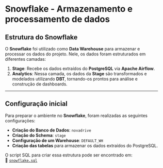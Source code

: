# Snowflake - Armazenamento e processamento de dados

## Estrutura do Snowflake
O **Snowflake** foi utilizado como **Data Warehouse** para armazenar e processar os dados do projeto. Nele, os dados foram estruturados em diferentes camadas:

1. **Stage**: Recebe os dados extraídos do **PostgreSQL** via **Apache Airflow**.
2. **Analytics**: Nessa camada, os dados da **Stage** são transformados e modelados utilizando **DBT**, tornando-os prontos para análise e construção de dashboards.

---

## Configuração inicial
Para preparar o ambiente no **Snowflake**, foram realizadas as seguintes configurações:

- **Criação do Banco de Dados**: `novadrive`
- **Criação do Schema**: `stage`
- **Configuração de um Warehouse**: `DEFAULT_WH`
- **Criação das tabelas** para armazenar os dados extraídos do PostgreSQL.

O script SQL para criar essa estrutura pode ser encontrado em:  
📂 [`snowflake.sql`](./sql/snowflake.sql)
